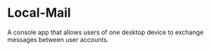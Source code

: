 # Local-Mail
A console app that allows users of one desktop device to exchange messages between user accounts.
